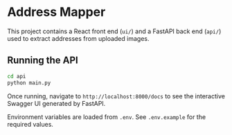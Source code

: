 # Address Mapper

This project contains a React front end (`ui/`) and a FastAPI back end (`api/`) used to extract addresses from uploaded images.

## Running the API

```bash
cd api
python main.py
```

Once running, navigate to `http://localhost:8000/docs` to see the interactive Swagger UI generated by FastAPI.

Environment variables are loaded from `.env`. See `.env.example` for the required values.
